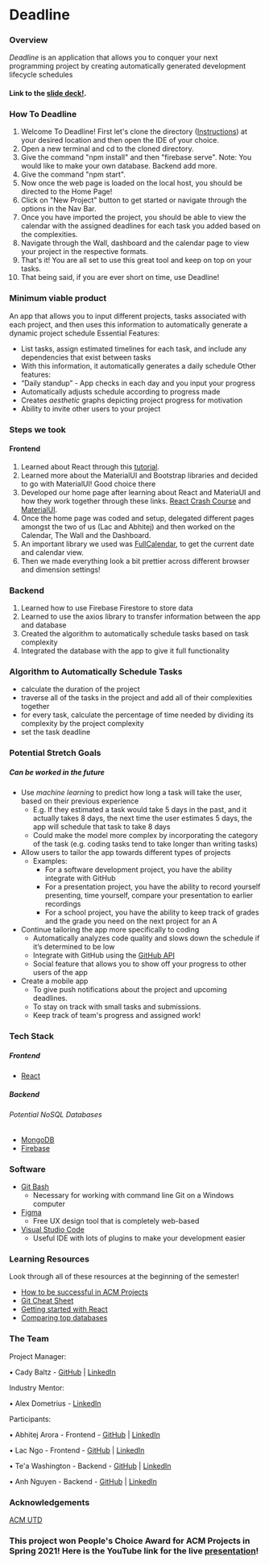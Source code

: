 # Deadline
### Overview
*Deadline* is an application that allows you to conquer your next programming project by creating automatically generated development lifecycle schedules

#### Link to the [slide deck!](https://docs.google.com/presentation/d/11xFU-2aWDOfYbO9vCmPWhxl9KrpGjMv8Ff68yU8WVog/edit?usp=sharing).

### How To Deadline
1. Welcome To Deadline! First let's clone the directory ([Instructions](https://docs.github.com/en/github/creating-cloning-and-archiving-repositories/cloning-a-repository)) at your desired location and then open the IDE of your choice.
2. Open a new terminal and cd to the cloned directory.
3. Give the command "npm install" and then "firebase serve". Note: You would like to make your own database. Backend add more. 
4. Give the command "npm start".
5. Now once the web page is loaded on the local host, you should be directed to the Home Page!
6. Click on "New Project" button to get started or navigate through the options in the Nav Bar.
7. Once you have imported the project, you should be able to view the calendar with the assigned deadlines for each task you added based on the complexities. 
8. Navigate through the Wall, dashboard and the calendar page to view your project in the respective formats.
9. That's it! You are all set to use this great tool and keep on top on your tasks.
10. That being said, if you are ever short on time, use Deadline!

### Minimum viable product
An app that allows you to input different projects, tasks associated with each project, and then uses this information to automatically generate a dynamic project schedule
Essential Features:
- List tasks, assign estimated timelines for each task, and include any dependencies that exist between tasks
- With this information, it automatically generates a daily schedule
  Other features:
- “Daily standup” - App checks in each day and you input your progress
- Automatically adjusts schedule according to progress made
- Creates *aesthetic* graphs depicting project progress for motivation
- Ability to invite other users to your project
### Steps we took

#### Frontend

1. Learned about React through this [tutorial](https://reactjs.org/tutorial/tutorial.html#setup-for-the-tutorial).
2. Learned more about the MaterialUI and Bootstrap libraries and decided to go with MaterialUI! Good choice there
3. Developed our home page after learning about React and MateriaUI and how they work together through these links. [React Crash Course](https://www.youtube.com/watch?v=w7ejDZ8SWv8&t=2420s) and [MaterialUI](https://www.youtube.com/watch?v=-XKaSCU0ZLM).
4. Once the home page was coded and setup, delegated different pages amongst the two of us (Lac and Abhitej) and then worked on the Calendar, The Wall and the Dashboard.
5. An important library we used was [FullCalendar](https://fullcalendar.io), to get the current date and calendar view.
6. Then we made everything look a bit prettier across different browser and dimension settings!

### Backend
1. Learned how to use Firebase Firestore to store data
2. Learned to use the axios library to transfer information between the app and database
3. Created the algorithm to automatically schedule tasks based on task complexity
4. Integrated the database with the app to give it full functionality
### Algorithm to Automatically Schedule Tasks
- calculate the duration of the project
- traverse all of the tasks in the project and add all of their complexities together
- for every task, calculate the percentage of time needed by dividing its complexity by the project complexity
- set the task deadline

### Potential Stretch Goals
##### Can be worked in the future
- Use *machine learning* to predict how long a task will take the user, based on their previous experience
    - E.g. If they estimated a task would take 5 days in the past, and it actually takes 8 days, the next time the user estimates 5 days, the app will schedule that task to take 8 days
    - Could make the model more complex by incorporating the category of the task (e.g. coding tasks tend to take longer than writing tasks)
- Allow users to tailor the app towards different types of projects
    - Examples:
        - For a software development project, you have the ability integrate with GitHub
        - For a presentation project, you have the ability to record yourself presenting, time yourself, compare your presentation to earlier recordings
        - For a school project, you have the ability to keep track of grades and the grade you need on the next project for an A
- Continue tailoring the app more specifically to coding
    - Automatically analyzes code quality and slows down the schedule if it’s determined to be low
    - Integrate with GitHub using the [GitHub API](https://docs.github.com/en/free-pro-team@latest/rest)
    - Social feature that allows you to show off your progress to other users of the app
 - Create a mobile app
    - To give push notifications about the project and upcoming deadlines.
    - To stay on track with small tasks and submissions.
    - Keep track of team's progress and assigned work!
    
### Tech Stack
##### Frontend
- [React](https://reactjs.org/)
##### Backend
###### Potential NoSQL Databases
- [MongoDB](mongodb.com)
- [Firebase](https://firebase.google.com/)
### Software
- [Git Bash](https://git-scm.com/downloads)
    - Necessary for working with command line Git on a Windows computer
- [Figma](https://www.figma.com/)
    - Free UX design tool that is completely web-based
- [Visual Studio Code](https://code.visualstudio.com/)
    - Useful IDE with lots of plugins to make your development easier
### Learning Resources
Look through all of these resources at the beginning of the semester!
- [How to be successful in ACM Projects](https://docs.google.com/document/d/18Zi3DrKG5e6g5Bojr8iqxIu6VIGl86YBSFlsnJnlM88/edit?usp=sharing)
-   [Git Cheat Sheet](https://education.github.com/git-cheat-sheet-education.pdf)
-	[Getting started with React](https://reactjs.org/docs/getting-started.html)
-	[Comparing top databases](https://dzone.com/articles/firebase-vs-mongodb-which-database-to-use-for-your)

### The Team

Project Manager: 

• Cady Baltz - [GitHub](https://github.com/cadybaltz) | [LinkedIn](https://www.linkedin.com/in/cadybaltz/)

Industry Mentor:

• Alex Dometrius - [LinkedIn](https://www.linkedin.com/in/alexdometrius/)

Participants:

• Abhitej Arora - Frontend - [GitHub](https://github.com/AbhitejArora) | [LinkedIn](https://www.linkedin.com/in/abhitejarora/)

• Lac Ngo - Frontend - [GitHub](https://github.com/lacjnhi) | [LinkedIn](https://www.linkedin.com/in/lacnhingo/)

• Te'a Washington - Backend - [GitHub](https://github.com/tewashi) | [LinkedIn](https://www.linkedin.com/in/te-a-washington-0b2b761b8/)

• Anh Nguyen - Backend - [GitHub](https://github.com/koisaai) | [LinkedIn](https://www.linkedin.com/in/anhnguyen1902/)

### Acknowledgements
[ACM UTD](https://www.acmutd.co/)

### This project won People's Choice Award for ACM Projects in Spring 2021! Here is the YouTube link for the live [presentation](https://youtu.be/uIPrAS7mQvc?t=4888)!
